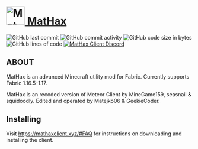 # <a href="https://mathaxclient.xyz"><img src="https://dev.mathaxclient.xyz/resources/images/icons/icon.png" alt="MatHax" height="50"/> MatHax</a>
<img src="https://img.shields.io/github/last-commit/Matejko06/MatHaxClient" alt="GitHub last commit"/>
<img src="https://img.shields.io/github/commit-activity/w/Matejko06/MatHaxClient" alt="GitHub commit activity"/>
<img src="https://img.shields.io/github/languages/code-size/Matejko06/MatHaxClient" alt="GitHub code size in bytes"/>
<img src="https://tokei.rs/b1/github/Matejko06/MatHaxClient" alt="GitHub lines of code"/>
<a href="https://mathaxclient.xyz/Discord"><img src="https://img.shields.io/discord/823286525402939402?logo=discord" alt="MatHax Client Discord"/></a>

## ABOUT

MatHax is an advanced Minecraft utility mod for Fabric. Currently supports Fabric 1.16.5-1.17.

MatHax is an recoded version of Meteor Client by MineGame159, seasnail & squidoodly.
Edited and operated by Matejko06 & GeekieCoder.

## Installing
Visit https://mathaxclient.xyz/#FAQ for instructions on downloading and installing the client.
